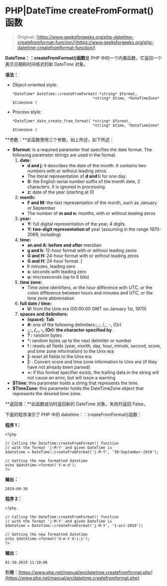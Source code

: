 # PHP|DateTime createFromFormat()函数

> Original: [https://www.geeksforgeeks.org/php-datetime-createfromformat-function/](https://www.geeksforgeeks.org/php-datetime-createfromformat-function/)

**DateTime：：createFromFormat()函数**是 PHP 中的一个内置函数，它返回一个表示日期和时间格式的新 DateTime 对象。

**语法：**

*   Object-oriented style:

    ```
    *DateTime* DateTime::createFromFormat( *string* $format, 
                                        *string* $time, *DateTimeZone* $timezone )
    ```

*   Process style:

    ```
    *DateTime* date_create_from_format( *string* $format, 
                                        *string* $time, *DateTimeZone* $timezone )
    ```

**参数：**此函数使用三个参数，如上所述，如下所述：

*   **$format:** is a required parameter that specifies the date format. The following parameter strings are used in the format.
    1.  **date:**
        *   **d and j:** it describes the date of the month. It contains two numbers with or without leading zeros.
        *   The literal representation of **d and l:** for one day.
        *   **S:** the English serial number suffix of the month date, 2 characters. It is ignored in processing.
        *   **z:** date of the year (starting at 0)
    2.  **month:**
        *   **F and M:** the text representation of the month, such as January or September
        *   The number of **m and n:** months, with or without leading zeros
    3.  **year:**
        *   **Y:** full digital representation of the year, 4 digits
        *   **Y: two-digit representation of** year (assuming in the range 1970-2069, including)
    4.  **time:**
        *   **an and A: before and after** meridian
        *   **g and h:** 12-hour format with or without leading zeros
        *   **G and H:** 24-hour format with or without leading zeros
        *   **G and H:** 24-hour format. ]
        *   **I:** minutes, leading zero
        *   **s:** seconds with leading zero
        *   **u:** microseconds (up to 6 bits)
    5.  **time zone:**
        *   Time zone identifiers, or the hour difference with UTC, or the colon difference between hours and minutes and UTC, or the time zone abbreviation
    6.  **full date / time:**
        *   **U:** from the Unix era (00:00:00 GMT on January 1st, 1970)
    7.  **spaces and delimiters:**
        *   **(space): Tab**
        *   **#:** one of the following delimiters:;,:, /,., -, (Or)
        *   **;,:, /,., -, (Or): the character specified by** .
        *   **? :** random bytes
        *   ***:** random bytes up to the next delimiter or number
        *   **! :** resets all fields (year, month, day, hour, minute, second, score, and time zone information) to the Unix era
        *   **|:** reset all fields to the Unix era
        *   **|:** . Convert score and time zone information to Unix era (if they have not already been parsed)
        *   **+:** if this format specifier exists, the trailing data in the string will not cause an error, but will issue a warning
*   **$Time:** this parameter holds a string that represents the time.
*   **$TimeZone:** this parameter holds the DateTimeZone object that represents the desired time zone.

**返回值：**此函数成功时返回新的 DateTime 对象，失败时返回 False。

下面的程序演示了 PHP 中的 datetime：：createFromFormat()函数：

**程序 1：**

```
<?php

// Calling the DateTime:createFromFormat() function
// with the format 'j-M-Y' and given DateTime is 
$datetime = DateTime::createFromFormat('j-M-Y', '30-September-2019');

// Getting the new formatted datetime 
echo $datetime->format('Y-m-d');
?>
```

**输出：**

```
2019-09-30

```

**程序 2：**

```
<?php

// Calling the DateTime:createFromFormat() function
// with the format 'j-M-Y' and given DateTime is 
$datetime = DateTime::createFromFormat('j-M-Y', '1-oct-2019');

// Getting the new formatted datetime 
echo $datetime->format('d-m-Y H:i:s');
?>
```

**输出：**

```
01-10-2019 11:10:06

```

**引用：**[https://www.php.net/manual/en/datetime.createfromformat.php](https://www.php.net/manual/en/datetime.createfromformat.php)
